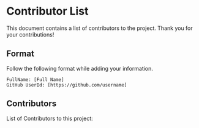 # Contributor List

This document contains a list of contributors to the project. Thank you for your contributions!

## Format

Follow the following format while adding your information.

```
FullName: [Full Name]  
GitHub UserId: [https://github.com/username]  

```

## Contributors

List of Contributors to this project:

